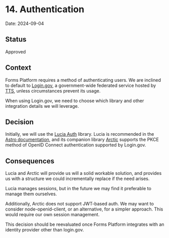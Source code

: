 # 14. Authentication

Date: 2024-09-04

## Status

Approved

## Context

Forms Platform requires a method of authenticating users. We are inclined to default to [Login.gov](https://login.gov/), a government-wide federated service hosted by [TTS](https://www.gsa.gov/about-us/organization/federal-acquisition-service/technology-transformation-services), unless circumstances prevent its usage.

When using Login.gov, we need to choose which library and other integration details we will leverage.

## Decision

Initially, we will use the [Lucia Auth](https://lucia-auth.com/) library. Lucia is recommended in the [Astro documentation](https://docs.astro.build/en/guides/authentication/), and its companion library [Arctic](https://github.com/pilcrowonpaper/arctic) supports the PKCE method of OpenID Connect authentication supported by Login.gov.

## Consequences

Lucia and Arctic will provide us will a solid workable solution, and provides us with a structure we could incrementally replace if the need arises.

Lucia manages sessions, but in the future we may find it preferable to manage them ourselves.

Additionally, Arctic does not support JWT-based auth. We may want to consider node-openid-client, or an alternative, for a simpler approach. This would require our own session management.

This decision should be reevaluated once Forms Platform integrates with an identity provider other than login.gov.
